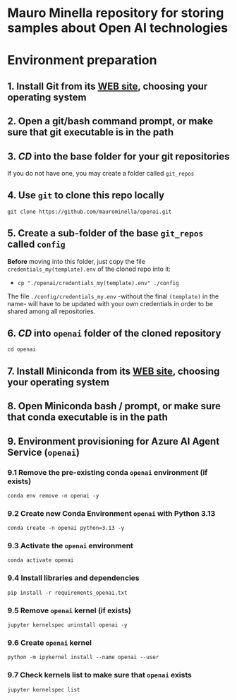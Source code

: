 # Mauro Minella repository for storing samples about Open AI technologies

# Environment preparation

## 1. Install Git from its [WEB site](https://git-scm.com/downloads), choosing your operating system

## 2. Open a git/bash command prompt, or make sure that git executable is in the path

## 3. ***CD*** into the base folder for your git repositories
If you do not have one, you may create a folder called `git_repos`

## 4. Use `git` to clone this repo locally
```git clone https://github.com/maurominella/openai.git```

## 5. Create a sub-folder of the base `git_repos` called `config`
**Before** moving into this folder, just copy the file `credentials_my(template).env` of the cloned repo into it:
- ```cp "./openai/credentials_my(template).env" ./config```

The file `./config/credentials_my.env` -without the final `(template)` in the name- will have to be updated with your own credentials in order to be shared among all repositories.

## 6. ***CD*** into `openai` folder of the cloned repository
```cd openai```

## 7. Install Miniconda from its [WEB site](https://www.anaconda.com/docs/getting-started/miniconda/install), choosing your operating system

## 8. Open Miniconda bash / prompt, or make sure that conda executable is in the path

## 9. Environment provisioning for Azure AI Agent Service (`openai`)

### 9.1 Remove the pre-existing conda `openai` environment (if exists)
```conda env remove -n openai -y```

### 9.2 Create new Conda Environment `openai` with Python 3.13
```conda create -n openai python=3.13 -y```

### 9.3 Activate the `openai` environment
```conda activate openai```

### 9.4 Install libraries and dependencies
```pip install -r requirements_openai.txt```

### 9.5 Remove `openai` kernel (if exists)
```jupyter kernelspec uninstall openai -y```

### 9.6 Create `openai` kernel 
```python -m ipykernel install --name openai --user```

### 9.7 Check kernels list to make sure that `openai` exists
```jupyter kernelspec list```
